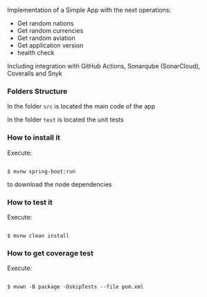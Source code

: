 Implementation of a Simple App with the next operations:



* Get random nations
* Get random currencies
* Get random aviation
* Get application version
* health check

Including integration with GitHub Actions, Sonarqube (SonarCloud), Coveralls and Snyk


### Folders Structure



In the folder `src` is located the main code of the app



In the folder `test` is located the unit tests



### How to install it



Execute:



```shell

$ mvnw spring-boot:run

```

to download the node dependencies



### How to test it



Execute:



```shell

$ mvnw clean install

```



### How to get coverage test



Execute:



```shell

$ mvwn -B package -DskipTests --file pom.xml

```